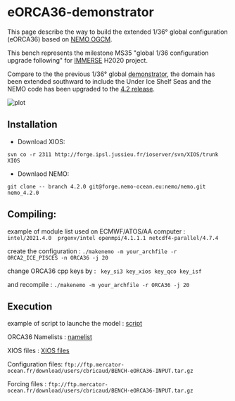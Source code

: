# eORCA36-demonstrator

This page describe the way to build the extended 1/36° global configuration (eORCA36) based on  [NEMO OGCM](https://www.nemo-ocean.eu/).

This bench represents the milestone MS35 "global 1/36 configuration upgrade following" for [IMMERSE](http://immerse-ocean.eu/) H2020 project.

Compare to the the previous 1/36° global [demonstrator](https://github.com/immerse-project/ORCA36-demonstrator/), the domain has been extended southward to include the Under Ice Shelf Seas and the NEMO code has been upgraded to the [4.2 release](https://forge.nemo-ocean.eu/nemo/nemo/-/blob/4.2.0/README.rst).

![plot](https://github.com/immerse-project/eORCA36-demonstrator/blob/main/figs/socurloverf_ORCA36-T426_ALL_2016-10-08_00_seismic_1.png)<br>


## Installation

- Download XIOS:

```svn co -r 2311 http://forge.ipsl.jussieu.fr/ioserver/svn/XIOS/trunk XIOS ```

- Downlaod NEMO:

```git clone -- branch 4.2.0 git@forge.nemo-ocean.eu:nemo/nemo.git nemo_4.2.0```


## Compiling:

example of module list used on ECMWF/ATOS/AA computer : ```intel/2021.4.0  prgenv/intel openmpi/4.1.1.1 netcdf4-parallel/4.7.4```

create the configuration                      : ``` ./makenemo -m your_archfile -r ORCA2_ICE_PISCES -n ORCA36 -j 20 ```

change ORCA36 cpp keys by                     : ```  key_si3 key_xios key_qco key_isf ```

and recompile                                 : ``` ./makenemo -m your_archfile -r ORCA36 -j 20 ```

## Execution

example of script to launche the model        : [script](SCRIPT/NEMO.sub)

ORCA36 Namelists                              : [namelist](NAMLST/)

XIOS files                                    : [XIOS files](XML/)

Configuration files: ``` ftp://ftp.mercator-ocean.fr/download/users/cbricaud/BENCH-eORCA36-INPUT.tar.gz ```

Forcing files      : ``` ftp://ftp.mercator-ocean.fr/download/users/cbricaud/BENCH-eORCA36-INPUT.tar.gz ```
